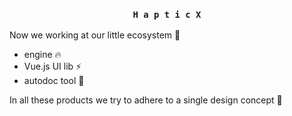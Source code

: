 <div align="center">

### ` H a p t i c X `

</div>

Now we working at our little ecosystem :eyes:
  - engine :fire:
  - Vue.js UI lib :zap:
  - autodoc tool :closed_book:

In all these products we try to adhere to a single design concept :ribbon:
